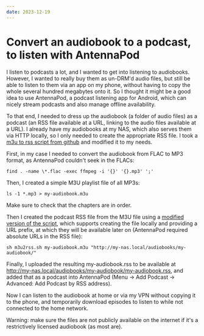 ```yaml
---
date: 2023-12-19
---
```


# Convert an audiobook to a podcast, to listen with AntennaPod

I listen to podcasts a lot, and I wanted to get into listening to audiobooks. However, I wanted to really buy them as un-DRM'd audio files, but still be able to listen to them via an app on my phone, without having to copy the whole several hundred megabytes onto it. 
So I thought it might be a good idea to use AntennaPod, a podcast listening app for Android, which can nicely stream podcasts and also manage offline availability.

<!-- more -->

To that end, I needed to dress up the audiobook (a folder of audio files) as a podcast (an RSS file available at a URL, linking to the audio files available at a URL).
I already have my audiobooks at my NAS, which also serves them via HTTP locally, so I only needed to create the appropriate RSS file. I took a [m3u to rss script from github](https://github.com/ildar/m3u2rss/blob/master/m3u2rss.sh) and modified it to my needs.

First, in my case I needed to convert the audiobook from FLAC to MP3 format, as AntennaPod couldn't seek in the FLACs:

```shell
find . -name \*.flac -exec ffmpeg -i '{}' '{}.mp3' ';'
```

Then, I created a simple M3U playlist file of all MP3s:

```shell
ls -1 *.mp3 > my-audiobook.m3u
```

Make sure to check that the chapters are in order.

Then I created the podcast RSS file from the M3U file using a [modified version of the script](https://github.com/luelista/m3u2rss/blob/master/m3u2rss.sh), which supports creating the file locally and providing a URL prefix, at which they will be available later on (AntennaPod required absolute URLs in the RSS file):

```shell
sh m3u2rss.sh my-audiobook.m3u "http://my-nas.local/audiobooks/my-audiobook/"
```

Finally, I uploaded the resulting my-audiobook.rss to be available at http://my-nas.local/audiobooks/my-audiobook/my-audiobook.rss, and added that
as a podcast into AntennaPod (Menu -> Add Podcast -> Advanced: Add Podcast by RSS address).

Now I can listen to the audiobook at home or via my VPN without copying it to the phone, and temporarily download episodes to listen to while not connected to the home network.

Warning: make sure the files are not publicly available on the internet if it's a restrictively licensed audiobook (as most are).


